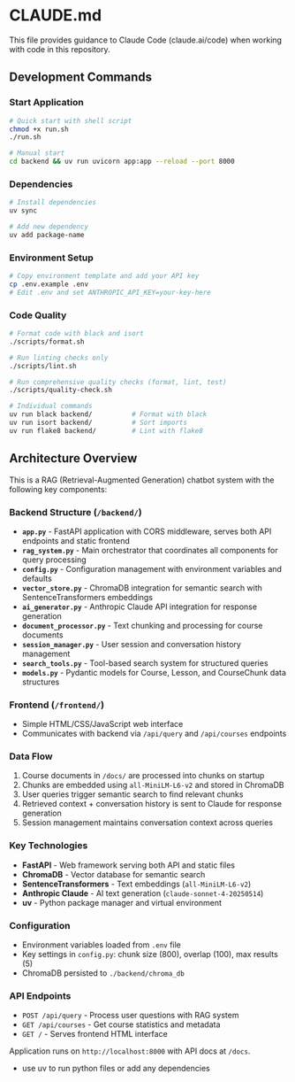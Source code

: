 # CLAUDE.md

This file provides guidance to Claude Code (claude.ai/code) when working with code in this repository.

## Development Commands

### Start Application
```bash
# Quick start with shell script
chmod +x run.sh
./run.sh

# Manual start
cd backend && uv run uvicorn app:app --reload --port 8000
```

### Dependencies
```bash
# Install dependencies
uv sync

# Add new dependency
uv add package-name
```

### Environment Setup
```bash
# Copy environment template and add your API key
cp .env.example .env
# Edit .env and set ANTHROPIC_API_KEY=your-key-here
```

### Code Quality
```bash
# Format code with black and isort
./scripts/format.sh

# Run linting checks only
./scripts/lint.sh

# Run comprehensive quality checks (format, lint, test)
./scripts/quality-check.sh

# Individual commands
uv run black backend/          # Format with black
uv run isort backend/          # Sort imports
uv run flake8 backend/         # Lint with flake8
```

## Architecture Overview

This is a RAG (Retrieval-Augmented Generation) chatbot system with the following key components:

### Backend Structure (`/backend/`)
- **`app.py`** - FastAPI application with CORS middleware, serves both API endpoints and static frontend
- **`rag_system.py`** - Main orchestrator that coordinates all components for query processing
- **`config.py`** - Configuration management with environment variables and defaults
- **`vector_store.py`** - ChromaDB integration for semantic search with SentenceTransformers embeddings
- **`ai_generator.py`** - Anthropic Claude API integration for response generation
- **`document_processor.py`** - Text chunking and processing for course documents  
- **`session_manager.py`** - User session and conversation history management
- **`search_tools.py`** - Tool-based search system for structured queries
- **`models.py`** - Pydantic models for Course, Lesson, and CourseChunk data structures

### Frontend (`/frontend/`)
- Simple HTML/CSS/JavaScript web interface
- Communicates with backend via `/api/query` and `/api/courses` endpoints

### Data Flow
1. Course documents in `/docs/` are processed into chunks on startup
2. Chunks are embedded using `all-MiniLM-L6-v2` and stored in ChromaDB
3. User queries trigger semantic search to find relevant chunks  
4. Retrieved context + conversation history is sent to Claude for response generation
5. Session management maintains conversation context across queries

### Key Technologies
- **FastAPI** - Web framework serving both API and static files
- **ChromaDB** - Vector database for semantic search
- **SentenceTransformers** - Text embeddings (`all-MiniLM-L6-v2`)
- **Anthropic Claude** - AI text generation (`claude-sonnet-4-20250514`)
- **uv** - Python package manager and virtual environment

### Configuration
- Environment variables loaded from `.env` file
- Key settings in `config.py`: chunk size (800), overlap (100), max results (5)
- ChromaDB persisted to `./backend/chroma_db`

### API Endpoints
- `POST /api/query` - Process user questions with RAG system
- `GET /api/courses` - Get course statistics and metadata
- `GET /` - Serves frontend HTML interface

Application runs on `http://localhost:8000` with API docs at `/docs`.
- use uv to run python files or add any dependencies